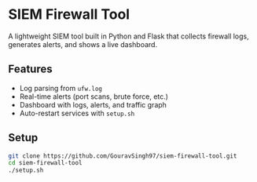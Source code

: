 # SIEM Firewall Tool

A lightweight SIEM tool built in Python and Flask that collects firewall logs, generates alerts, and shows a live dashboard.

## Features
- Log parsing from `ufw.log`
- Real-time alerts (port scans, brute force, etc.)
- Dashboard with logs, alerts, and traffic graph
- Auto-restart services with `setup.sh`

## Setup
```bash
git clone https://github.com/GouravSingh97/siem-firewall-tool.git
cd siem-firewall-tool
./setup.sh
